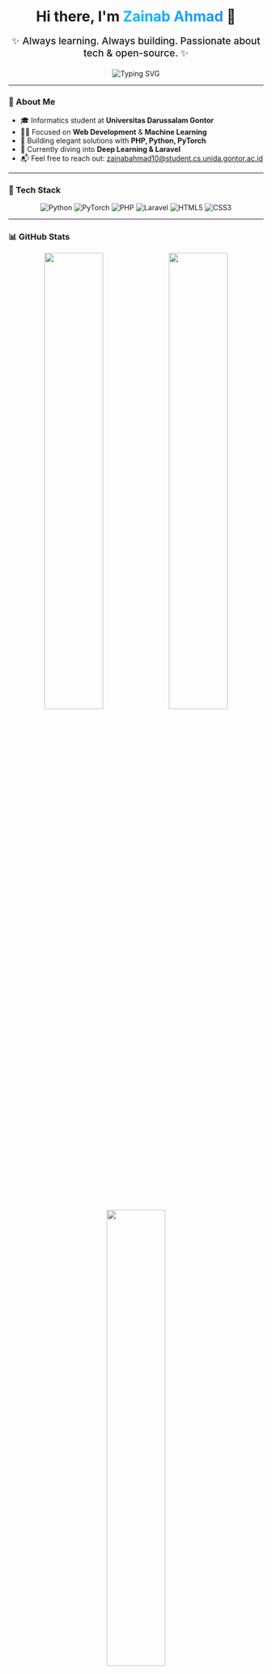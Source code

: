 <!-- Banner Header -->
<h1 align="center">
  Hi there, I'm <span style="background: linear-gradient(90deg, #00bfff, #1e90ff); -webkit-background-clip: text; color: transparent;">Zainab Ahmad</span> 👋
</h1>
<p align="center" style="font-size:1.2rem; font-weight:500;">
  ✨ Always learning. Always building. Passionate about tech & open-source. ✨
</p>

<p align="center">
  <img src="https://readme-typing-svg.demolab.com?font=Fira+Code&weight=600&pause=1000&color=00BFFF&center=true&vCenter=true&width=450&height=50&lines=Turning+ideas+into+code;Lover+of+clean+code+%26+open+source;Welcome+to+my+GitHub!" alt="Typing SVG" />
</p>

---

### 🧠 About Me

- 🎓 Informatics student at **Universitas Darussalam Gontor**
- 🧑‍💻 Focused on **Web Development** & **Machine Learning**
- 🚀 Building elegant solutions with **PHP, Python, PyTorch**
- 🌱 Currently diving into **Deep Learning & Laravel**
- 📬 Feel free to reach out: [zainabahmad10@student.cs.unida.gontor.ac.id](mailto:zainabahmad10@student.cs.unida.gontor.ac.id)

---

### 🚀 Tech Stack

<p align="center">
  <img alt="Python" src="https://img.shields.io/badge/-Python-3776AB?style=for-the-badge&logo=python&logoColor=white" />
  <img alt="PyTorch" src="https://img.shields.io/badge/-PyTorch-EE4C2C?style=for-the-badge&logo=pytorch&logoColor=white" />
  <img alt="PHP" src="https://img.shields.io/badge/-PHP-777BB4?style=for-the-badge&logo=php&logoColor=white" />
  <img alt="Laravel" src="https://img.shields.io/badge/-Laravel-FF2D20?style=for-the-badge&logo=laravel&logoColor=white" />
  <img alt="HTML5" src="https://img.shields.io/badge/-HTML5-E34F26?style=for-the-badge&logo=html5&logoColor=white" />
  <img alt="CSS3" src="https://img.shields.io/badge/-CSS3-1572B6?style=for-the-badge&logo=css3&logoColor=white" />
</p>

---

### 📊 GitHub Stats

<p align="center">
  <img align="center" src="https://github-readme-stats.vercel.app/api?username=zainhmdd&show_icons=true&theme=radical&hide_border=true" width="48%" />
  <img align="center" src="https://github-readme-streak-stats.herokuapp.com/?user=zainhmdd&theme=radical&hide_border=true" width="48%" />
</p>

<p align="center">
  <img src="https://github-readme-stats.vercel.app/api/top-langs/?username=zainhmdd&layout=compact&theme=radical&hide_border=true" width="48%" />
</p>

---

### 📌 Featured Projects

<table align="center" width="90%">
  <tr>
    <td align="center" width="33%">
      <a href="https://github.com/zainhmdd/iris-classification" target="_blank">
        <img src="https://img.shields.io/badge/PyTorch-MLP-blue?style=for-the-badge" alt="Iris Classification" />
      </a><br />
      🧠 <strong>iris-classification</strong><br />
      PyTorch MLP model for Iris Dataset
    </td>
    <td align="center" width="33%">
      <a href="https://github.com/zainhmdd/Face-mask-classification" target="_blank">
        <img src="https://img.shields.io/badge/VGG16-Image%20Classifier-red?style=for-the-badge" alt="Face Mask Classification" />
      </a><br />
      😷 <strong>Face-mask-classification</strong><br />
      VGG16-based image classifier
    </td>
    <td align="center" width="33%">
      <a href="https://github.com/zainhmdd/web-travel" target="_blank">
        <img src="https://img.shields.io/badge/PHP-Travel%20Website-purple?style=for-the-badge" alt="Web Travel" />
      </a><br />
      ✈️ <strong>web-travel</strong><br />
      PHP Travel Website Project
    </td>
  </tr>
</table>

---

### 🌐 Let's Connect!

<p align="center">
  <a href="mailto:zainabahmad10@student.cs.unida.gontor.ac.id" target="_blank" rel="noopener">
    <img src="https://img.shields.io/badge/Gmail-D14836?style=for-the-badge&logo=gmail&logoColor=white" alt="Gmail" />
  </a>
  <a href="https://github.com/zainhmdd" target="_blank" rel="noopener">
    <img src="https://img.shields.io/badge/GitHub-100000?style=for-the-badge&logo=github&logoColor=white" alt="GitHub" />
  </a>
  <a href="https://instagram.com/zainhmdd_" target="_blank" rel="noopener">
    <img src="https://img.shields.io/badge/Instagram-E4405F?style=for-the-badge&logo=instagram&logoColor=white" alt="Instagram" />
  </a>
</p>

---

<p align="center" style="font-size:0.9rem; color:#666;">
  💻 Built with ❤️ using Markdown & GitHub Actions
</p>
